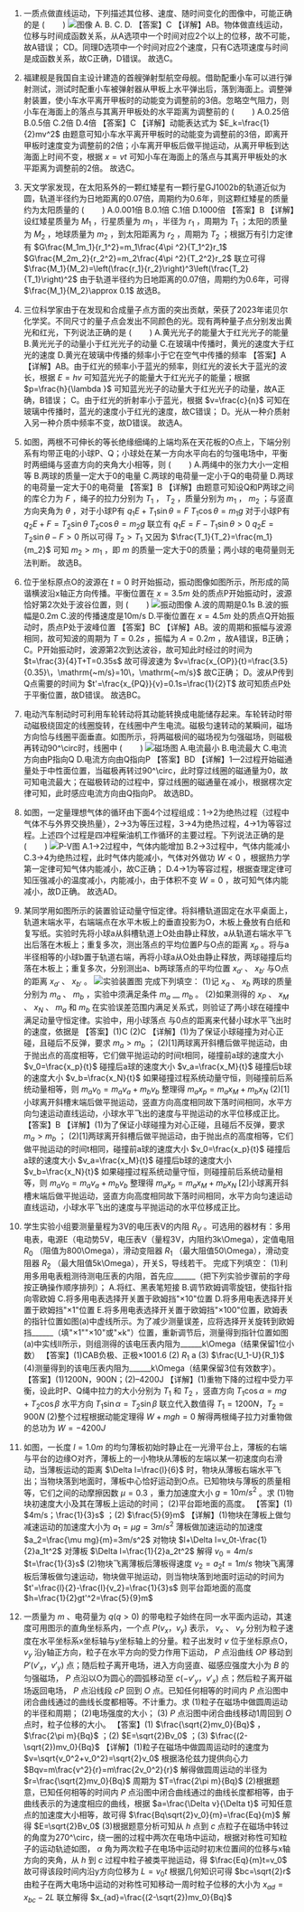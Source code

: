 1. 一质点做直线运动，下列描述其位移、速度、随时间变化的图像中，可能正确的是 $(\qquad)$
![图像](image1.png)
A.
B.
C.
D.
【答案】C
【详解】AB。物体做直线运动，位移与时间成函数关系，从A选项中一个时间对应2个以上的位移，故不可能，故A错误；
CD。同理D选项中一个时间对应2个速度，只有C选项速度与时间是成函数关系，故C正确，D错误。
故选C。

2. 福建舰是我国自主设计建造的首艘弹射型航空母舰。借助配重小车可以进行弹射测试，测试时配重小车被弹射器从甲板上水平弹出后，落到海面上。调整弹射装置，使小车水平离开甲板时的动能变为调整前的3倍。忽略空气阻力，则小车在海面上的落点与其离开甲板处的水平距离为调整前的 $(\qquad)$
A.0.25倍
B.0.5倍
C.2倍
D.4倍
【答案】C
【详解】动能表达式为
$E_k=\frac{1}{2}mv^2$
由题意可知小车水平离开甲板时的动能变为调整前的3倍，即离开甲板时速度变为调整前的2倍；小车离开甲板后做平抛运动，从离开甲板到达海面上时间不变，根据
$x=vt$
可知小车在海面上的落点与其离开甲板处的水平距离为调整前的2倍。
故选C。

3. 天文学家发现，在太阳系外的一颗红矮星有一颗行星GJ1002b的轨道近似为圆，轨道半径约为日地距离的0.07倍，周期约为0.6年，则这颗红矮星的质量约为太阳质量的 $(\qquad)$
A.0.001倍
B.0.1倍
C.1倍
D.1000倍
【答案】B
【详解】设红矮星质量为 $M_1$ ，行星质量为 $m_1$ ，半径为 $r_1$ ，周期为 $T_1$ ；太阳的质量为 $M_2$ ，地球质量为 $m_2$ ，到太阳距离为 $r_2$ ，周期为 $T_2$ ；根据万有引力定律有
$G\frac{M_1m_1}{r_1^2}=m_1\frac{4\pi ^2}{T_1^2}r_1$
$G\frac{M_2m_2}{r_2^2}=m_2\frac{4\pi ^2}{T_2^2}r_2$
联立可得
$\frac{M_1}{M_2}=\left(\frac{r_1}{r_2}\right)^3\left(\frac{T_2}{T_1}\right)^2$
由于轨道半径约为日地距离的0.07倍，周期约为0.6年，可得
$\frac{M_1}{M_2}\approx 0.1$
故选B。

4. 三位科学家由于在发现和合成量子点方面的突出贡献，荣获了2023年诺贝尔化学奖。不同尺寸的量子点会发出不同颜色的光。现有两种量子点分别发出黄光和红光，下列说法正确的是 $(\qquad)$
A.黄光光子的能量大于红光光子的能量
B.黄光光子的动量小于红光光子的动量
C.在玻璃中传播时，黄光的速度大于红光的速度
D.黄光在玻璃中传播的频率小于它在空气中传播的频率
【答案】A
【详解】AB。由于红光的频率小于蓝光的频率，则红光的波长大于蓝光的波长，根据
$E=hv$
可知蓝光光子的能量大于红光光子的能量；根据
$p=\frac{h}{\lambda }$
可知蓝光光子的动量大于红光光子的动量，故A正确，B错误；
C。由于红光的折射率小于蓝光，根据
$v=\frac{c}{n}$
可知在玻璃中传播时，蓝光的速度小于红光的速度，故C错误；
D。光从一种介质射入另一种介质中频率不变，故D错误。
故选A。

5. 如图，两根不可伸长的等长绝缘细绳的上端均系在天花板的O点上，下端分别系有均带正电的小球P、Q；小球处在某一方向水平向右的匀强电场中，平衡时两细绳与竖直方向的夹角大小相等，则 $(\qquad)$
A.两绳中的张力大小一定相等
B.两球的质量一定大于0的电量
C.两球的电荷量一定小于Q的电荷量
D.两球的电荷量一定大于0的电荷量
【答案】B
【详解】由题意可知设Q和P两球之间的库仑力为 $F$ ，绳子的拉力分别为 $T_1$ ， $T_2$ ，质量分别为 $m_1$ ， $m_2$ ；与竖直方向夹角为 $\theta$ ，对于小球P有
$q_1E+T_1\sin \theta=F$
$T_1\cos\theta=m_1g$
对于小球P有
$q_2E+F=T_2\sin \theta$
$T_2\cos\theta=m_2g$
联立有
$q_1E=F-T_1\sin \theta>0$
$q_2E=T_2\sin \theta-F>0$
所以可得
$T_2>T_1$
又因为
$\frac{T_1}{T_2}=\frac{m_1}{m_2}$
可知 $m_2>m_1$ ，即 $m$ 的质量一定大于0的质量；两小球的电荷量则无法判断。
故选B。

6. 位于坐标原点O的波源在 $t=0$ 时开始振动，振动图像如图所示，所形成的简谐横波沿x轴正方向传播。平衡位置在 $x=3.5m$ 处的质点P开始振动时，波源恰好第2次处于波谷位置，则 $(\qquad)$
![振动图像](image2.png)
A.波的周期是0.1s
B.波的振幅是0.2m
C.波的传播速度是10m/s
D.平衡位置在 $x=4.5m$ 处的质点Q开始振动时，质点P处于波峰位置
【答案】BC
【详解】AB。波的周期和振幅与波源相同，故可知波的周期为 $T=0.2s$ ，振幅为 $A=0.2m$ ，故A错误，B正确；
C。P开始振动时，波源第2次到达波谷，故可知此时经过的时间为
$t=\frac{3}{4}T+T=0.35s$
故可得波速为
$v=\frac{x_{OP}}{t}=\frac{3.5}{0.35}\，\mathrm{~m/s}=10\，\mathrm{~m/s}$
故C正确；
D。波从P传到Q点需要的时间为
$t'=\frac{x_{PQ}}{v}=0.1s=\frac{1}{2}T$
故可知质点P处于平衡位置，故D错误。
故选BC。

7. 电动汽车制动时可利用车轮转动将其动能转换成电能储存起来。车轮转动时带动磁极绕固定的线圈旋转，在线圈中产生电流。磁极匀速转动的某瞬间，磁场方向恰与线圈平面垂直。如图所示，将两磁极间的磁场视为匀强磁场，则磁极再转动90^\circ时，线圈中 $(\qquad)$
![磁场图](image3.png)
A.电流最小
B.电流最大
C.电流方向由P指向Q
D.电流方向由Q指向P
【答案】BD
【详解】1—2过程开始磁通量处于中性面位置，当磁极再转过90^\circ，此时穿过线圈的磁通量为0，故可知电流最大；在磁极转动的过程中，穿过线圈的磁通量在减小，根据楞次定律可知，此时感应电流方向由Q指向P。
故选BD。

8. 如图，一定量理想气体的循环由下面4个过程组成：1→2为绝热过程（过程中气体不与外界交换热量），2→3为等压过程，3→4为绝热过程，4→1为等容过程。上述四个过程是四冲程柴油机工作循环的主要过程。下列说法正确的是 $(\qquad)$
![P-V图](image4.png)
A.1→2过程中，气体内能增加
B.2→3过程中，气体内能减小
C.3→4为绝热过程，此时气体内能减小，气体对外做功 $W<0$ ，根据热力学第一定律可知气体内能减小，故C正确；
D.4→1为等容过程，根据查理定律可知压强减小的温度减小，内能减小，由于体积不变 $W=0$ ，故可知气体内能减小，故D正确。
故选AD。

9. 某同学用如图所示的装置验证动量守恒定律。将斜槽轨道固定在水平桌面上，轨道末端水平，右端端点在水平木板上的垂直投影为O，木板上叠放有白纸和复写纸。实验时先将小球a从斜槽轨道上O处由静止释放，a从轨道右端水平飞出后落在木板上；重复多次，测出落点的平均位置P与O点的距离 $x_p$ 。将与a半径相等的小球b置于轨道右端，再将小球a从O处由静止释放，两球碰撞后均落在木板上；重复多次，分别测出a、b两球落点的平均位置 $x_{a'}$ 、 $x_{b'}$ 与O点的距离 $x_{a'}$ 、 $x_{b'}$ 。
![实验装置图](image6.png)
完成下列填空：
(1)记 $x_a$ 、 $x_b$ 两球的质量分别为 $m_a$ 、 $m_b$ ，实验中须满足条件 $m_a$ __ $m_b$ 。
(2)如果测得的 $x_P$ 、 $x_M$ 、 $x_N$ 、 $m_a$ 和 $m_b$ 在实验误差范围内满足关系式，则验证了两小球在碰撞中满足动量守恒定律。实验中，用小球落点
与0点的距离来代替小球水平飞出时的速度，依据是
【答案】(1)C
(2)C
【详解】(1)为了保证小球碰撞为对心正碰，且碰后不反弹，要求 $m_a>m_b$ ；
(2)[1]两球离开斜槽后做平抛运动，由于抛出点的高度相等，它们做平抛运动的时间t相同，碰撞前a球的速度大小
$v_0=\frac{x_p}{t}$
碰撞后a球的速度大小
$v_a=\frac{x_M}{t}$
碰撞后b球的速度大小
$v_b=\frac{x_N}{t}$
如果碰撞过程系统动量守恒，则碰撞前后系统动量相等，则
$m_av_0=m_av_a+m_bv_b$
整理得
$m_ax_p=m_ax_M+m_bx_N$
(2)[1]小球离开斜槽末端后做平抛运动，竖直方向高度相同故下落时间相同，水平方向匀速运动直线运动，小球水平飞出的速度与平抛运动的水平位移成正比。
【答案】B
【详解】(1)为了保证小球碰撞为对心正碰，且碰后不反弹，要求 $m_a>m_b$ ；
(2)[1]两球离开斜槽后做平抛运动，由于抛出点的高度相等，它们做平抛运动的时间t相同，碰撞前a球的速度大小
$v_0=\frac{x_p}{t}$
碰撞后a球的速度大小
$v_a=\frac{x_M}{t}$
碰撞后b球的速度大小
$v_b=\frac{x_N}{t}$
如果碰撞过程系统动量守恒，则碰撞前后系统动量相等，则
$m_av_0=m_av_a+m_bv_b$
整理得
$m_ax_p=m_ax_M+m_bx_N$
[2]小球离开斜槽末端后做平抛运动，竖直方向高度相同故下落时间相同，水平方向匀速运动直线运动，小球水平飞出的速度与平抛运动的水平位移成正比。

1. 学生实验小组要测量量程为3V的电压表V的内阻 $R_V$ 。可选用的器材有：多用电表，电源E（电动势5V，电压表V（量程3V，内阻约3k\Omega），定值电阻 $R_0$ （阻值为800\Omega），滑动变阻器 $R_1$ （最大阻值50\Omega），滑动变阻器 $R_2$ （最大阻值5k\Omega），开关S，导线若干。
完成下列填空：
(1)利用多用电表粗测待测电压表的内阻，首先应______（把下列实验步骤前的字母按正确操作顺序排列）；
A.将红、黑表笔短接
B.调节欧姆调零旋钮，使指针指向零欧姆
C.将多用电表选择开关置于欧姆挡"×10"位置
D.将多用电表选择开关置于欧姆挡"×1"位置
E.将多用电表选择开关置于欧姆挡"×100"位置，欧姆表的指针位置如图(a)中虚线所示。为了减少测量误差，应将选择开关旋转到欧姆挡______（填"×1""×10"或"×k"）位置，重新调节后，测量得到指针位置如图(a)中实线Ⅱ所示，则组测得的该电压表内阻为______k\Omega（结果保留1位小数）
【答案】(1)CAB负极、正极×1001.6
(2) $R_1$ a
(3) $\frac{U_1-U}{R_1}$
(4)测量得到的该电压表内阻为______k\Omega（结果保留3位有效数字）。
【答案】(1)1200N，900N；(2)–4200J
【详解】(1)重物下降的过程中受力平衡，设此时P、Q绳中拉力的大小分别为 $T_1$ 和 $T_2$ ，竖直方向
$T_1\cos\alpha=mg+T_2\cos\beta$
水平方向
$T_1\sin \alpha=T_2\sin \beta$
联立代入数值得
$T_1=1200N，T_2=900N$
(2)整个过程根据动能定理得
$W+mgh=0$
解得两根绳子拉力对重物做的总功为
$W=-4200J$

12. 如图，一长度 $l=1.0m$ 的均匀薄板初始时静止在一光滑平台上，薄板的右端与平台的边缘O对齐，薄板上的一小物块从薄板的左端以某一初速度向右滑动，当薄板运动的距离 $\Delta l=\frac{l}{6}$ 时，物块从薄板右端水平飞出；当物块落到地面时，薄板中心恰好运动到O点。已知物块与薄板的质量相等，它们之间的动摩擦因数 $\mu =0.3$ ，重力加速度大小 $g=10m/s^2$ 。求
(1)物块初速度大小及其在薄板上运动的时间；
(2)平台距地面的高度。
【答案】(1) $4m/s；\frac{1}{3}s$ ；(2) $\frac{5}{9}m$
【详解】(1)物块在薄板上做匀减速运动的加速度大小为
$a_1=\mu g=3m/s^2$
薄板做加速运动的加速度
$a_2=\frac{\mu mg}{m}=3m/s^2$
对物块
$l+\Delta l=v_0t-\frac{1}{2}a_1t^2$
对薄板
$\Delta l=\frac{1}{2}a_2t^2$
解得
$v_0=4m/s$
$t=\frac{1}{3}s$
(2)物块飞离薄板后薄板得速度
$v_2=a_2t=1m/s$
物块飞离薄板后薄板做匀速运动，物块做平抛运动，则当物块落到地面时运动的时间为
$t'=\frac{l}{2}-\frac{l}{v_2}=\frac{1}{3}s$
则平台距地面的高度
$h=\frac{1}{2}gt'^2=\frac{5}{9}m$

13. 一质量为 $m$ 、电荷量为 $q(q>0)$ 的带电粒子始终在同一水平面内运动，其速度可用图示的直角坐标系内，一个点 $P(v_x，v_y)$ 表示， $v_x$ 、 $v_y$ 分别为粒子速度在水平坐标系x坐标轴与y坐标轴上的分量。粒子出发时 $v$ 位于坐标原点O， $v_y$ 沿y轴正方向，粒子在水平方向的受力作用下运动， $P$ 点沿曲线 $OP$ 移动到 $P'(v'_x，v'_y)$ 点；随后粒子离开电场，进入方向竖直、磁感应强度大小为 $B$ 的匀强磁场， $P$ 点沿以O为圆心的圆弧移动至 $c(-v'_y，v'_x)$ 点；然后粒子离开磁场返回电场， $P$ 点沿线段 $cP$ 回到 $O$ 点。已知任何相等的时间内 $P$ 点沿图中闭合曲线通过的曲线长度都相等。不计重力。求
(1)粒子在磁场中做圆周运动的半径和周期；
(2)电场强度的大小；
(3) $P$ 点沿图中闭合曲线移动1周回到 $O$ 点时，粒子位移的大小。
【答案】(1) $\frac{\sqrt{2}mv_0}{Bq}$ ， $\frac{2\pi m}{Bq}$ ；(2) $E=\sqrt{2}Bv_0$ ；(3) $\frac{(2-\sqrt{2})mv_0}{Bq}$
【详解】(1)粒子在磁场中做圆周运动时的速度为
$v=\sqrt{v_0^2+v_0^2}=\sqrt{2}v_0$
根据洛伦兹力提供向心力
$Bqv=m\frac{v^2}{r}=m\frac{2v_0^2}{r}$
解得做圆周运动的半径为
$r=\frac{\sqrt{2}mv_0}{Bq}$
周期为
$T=\frac{2\pi m}{Bq}$
(2)根据题意，已知任何相等的时间内 $P$ 点沿图中闭合曲线通过的曲线长度都相等，由于曲线表示的为速度相应的曲线，根据
$a=\frac{\Delta v}{\Delta t}$
可知任意点的加速度大小相等，故可得
$\frac{Bq\sqrt{2}v_0}{m}=\frac{Eq}{m}$
解得
$E=\sqrt{2}Bv_0$
(3)根据题意分析可知从 $h$ 点到 $c$ 点粒子在磁场中转过的角度为270^\circ，绕一圈的过程中两次在电场中运动，根据对称性可知粒子的运动轨迹如图， $\alpha$ 角为两次粒子在电场中运动时初末位置间的位移与x轴方向的夹角，从 $h$ 到 $c$ 过程中粒子被类平抛运动，得
$\frac{Eq}{m}t=v_0$
故可得该段时间内沿y方向位移为
$L=v_0t$
根据几何知识可得
$bc=\sqrt{2}r$
由粒子在两大电场中运动的对称性可知移动一周时粒子位移的大小为
$x_{ad}=x_{bc}-2L$
联立解得
$x_{ad}=\frac{(2-\sqrt{2})mv_0}{Bq}$